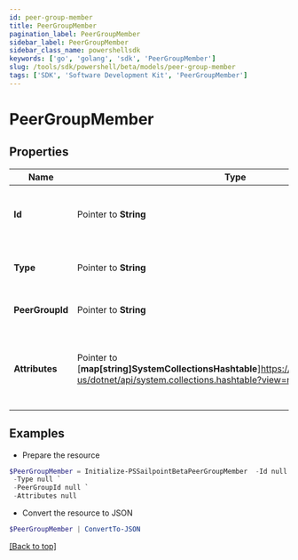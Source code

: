 ```yaml
---
id: peer-group-member
title: PeerGroupMember
pagination_label: PeerGroupMember
sidebar_label: PeerGroupMember
sidebar_class_name: powershellsdk
keywords: ['go', 'golang', 'sdk', 'PeerGroupMember'] 
slug: /tools/sdk/powershell/beta/models/peer-group-member
tags: ['SDK', 'Software Development Kit', 'PeerGroupMember']
---
```



# PeerGroupMember

## Properties

Name | Type | Description | Notes
------------ | ------------- | ------------- | -------------
**Id** |  Pointer to **String** | A unique identifier for the peer group member. | [optional] 
**Type** |  Pointer to **String** | The type of the peer group member. | [optional] 
**PeerGroupId** |  Pointer to **String** | The ID of the peer group. | [optional] 
**Attributes** |  Pointer to [**map[string]SystemCollectionsHashtable**]https://learn.microsoft.com/en-us/dotnet/api/system.collections.hashtable?view=net-8.0 | Arbitrary key-value pairs, belonging to the peer group member. | [optional] 

## Examples

- Prepare the resource
```powershell
$PeerGroupMember = Initialize-PSSailpointBetaPeerGroupMember  -Id null `
 -Type null `
 -PeerGroupId null `
 -Attributes null
```

- Convert the resource to JSON
```powershell
$PeerGroupMember | ConvertTo-JSON
```


[[Back to top]](#) 

